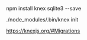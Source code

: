 <!-- sqlite3 lib -->
npm install knex sqlite3 --save 

./node_modules/.bin/knex init

https://knexjs.org/#Migrations